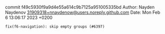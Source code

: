 commit f49c5930f9a9d4e55a614c9b7125a951005335bd
Author: Nayden Naydenov <31909318+nnaydenow@users.noreply.github.com>
Date:   Mon Feb 6 13:06:17 2023 +0200

    fix(f6-navigation): skip empty groups (#6397)

